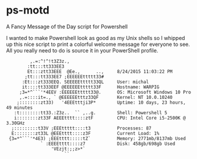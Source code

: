 # ps-motd
A Fancy Message of the Day script for Powershell

I wanted to make Powershell look as good as my Unix shells so I whipped up this nice 
script to print a colorful welcome message for everyone to see. All you really need 
to do is source it in your PowerShell profile.


```
         ,.=:^!^!t3Z3z.,
        :tt:::tt333EE3
        Et:::ztt33EEE  @Ee.,      ..,     8/24/2015 11:03:22 PM
       ;tt:::tt333EE7 ;EEEEEEttttt33#
      :Et:::zt333EEQ. SEEEEEttttt33QL     User: michal
      it::::tt333EEF @EEEEEEttttt33F      Hostname: WARPIG
     ;3=*^```'*4EEV :EEEEEEttttt33@.      OS: Microsoft Windows 10 Pro
     ,.=::::it=., ` @EEEEEEtttz33QF       Kernel: NT 10.0.10240
    ;::::::::zt33)   '4EEEtttji3P*        Uptime: 10 days, 23 hours, 49 minutes
   :t::::::::tt33.:Z3z..  `` ,..g.        Shell: Powershell 5
   i::::::::zt33F AEEEtttt::::ztF         CPU: Intel Core i5-2500K @ 3.30GHz
  ;:::::::::t33V ;EEEttttt::::t3          Processes: 87
  E::::::::zt33L @EEEtttt::::z3F          Current Load: 1%
 {3=*^```'*4E3) ;EEEtttt:::::tZ`          Memory: 2771mb/8137mb Used
             ` :EEEEtttt::::z7            Disk: 458gb/698gb Used
                 'VEzjt:;;z>*`
                      ``
```
